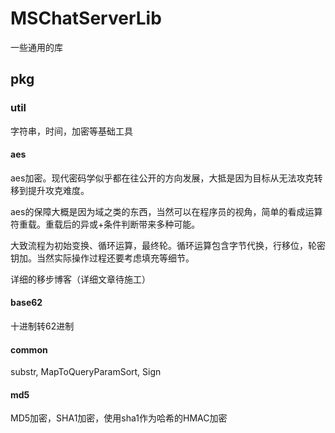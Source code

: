 # MSChatServerLib

一些通用的库

## pkg

### util
字符串，时间，加密等基础工具

#### aes
aes加密。现代密码学似乎都在往公开的方向发展，大抵是因为目标从无法攻克转移到提升攻克难度。

aes的保障大概是因为域之类的东西，当然可以在程序员的视角，简单的看成运算符重载。重载后的异或+条件判断带来多种可能。

大致流程为初始变换、循环运算，最终轮。循环运算包含字节代换，行移位，轮密钥加。当然实际操作过程还要考虑填充等细节。

详细的移步博客（详细文章待施工）

#### base62
十进制转62进制

#### common
substr, MapToQueryParamSort, Sign

#### md5
MD5加密，SHA1加密，使用sha1作为哈希的HMAC加密